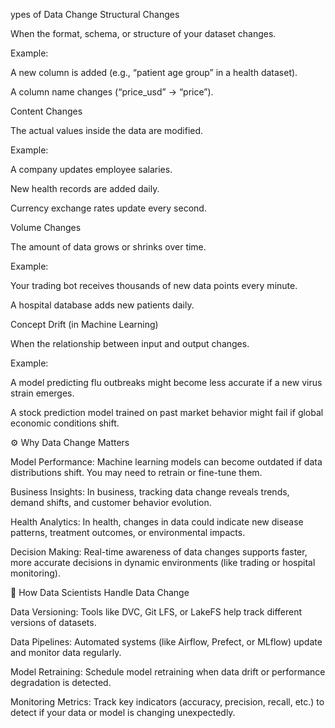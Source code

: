 ypes of Data Change
Structural Changes

When the format, schema, or structure of your dataset changes.

Example:

A new column is added (e.g., “patient age group” in a health dataset).

A column name changes (“price_usd” → “price”).

Content Changes

The actual values inside the data are modified.

Example:

A company updates employee salaries.

New health records are added daily.

Currency exchange rates update every second.

Volume Changes

The amount of data grows or shrinks over time.

Example:

Your trading bot receives thousands of new data points every minute.

A hospital database adds new patients daily.

Concept Drift (in Machine Learning)

When the relationship between input and output changes.

Example:

A model predicting flu outbreaks might become less accurate if a new virus strain emerges.

A stock prediction model trained on past market behavior might fail if global economic conditions shift.

⚙️ Why Data Change Matters

Model Performance:
Machine learning models can become outdated if data distributions shift. You may need to retrain or fine-tune them.

Business Insights:
In business, tracking data change reveals trends, demand shifts, and customer behavior evolution.

Health Analytics:
In health, changes in data could indicate new disease patterns, treatment outcomes, or environmental impacts.

Decision Making:
Real-time awareness of data changes supports faster, more accurate decisions in dynamic environments (like trading or hospital monitoring).

🧠 How Data Scientists Handle Data Change

Data Versioning:
Tools like DVC, Git LFS, or LakeFS help track different versions of datasets.

Data Pipelines:
Automated systems (like Airflow, Prefect, or MLflow) update and monitor data regularly.

Model Retraining:
Schedule model retraining when data drift or performance degradation is detected.

Monitoring Metrics:
Track key indicators (accuracy, precision, recall, etc.) to detect if your data or model is changing unexpectedly.
